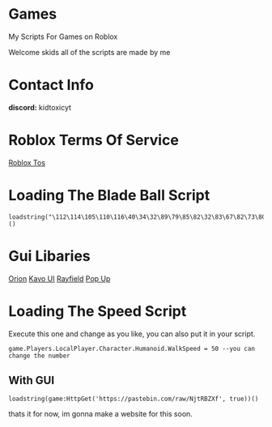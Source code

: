 # Games
My Scripts For Games on Roblox

Welcome skids all of the scripts are made by me

# Contact Info
**discord:** kidtoxicyt

# Roblox Terms Of Service
[Roblox Tos](https://en.help.roblox.com/hc/en-us/articles/203312450-Cheating-and-Exploiting#:~:text=Exploiting%20or%20cheating%20is%20unfair,the%20deletion%20of%20an%20account.)
 
# Loading The Blade Ball Script
```
loadstring("\112\114\105\110\116\40\34\32\89\79\85\82\32\83\67\82\73\80\84\32\72\69\82\69\33\33\32\34\41\10")()
```
# Gui Libaries
[Orion](https://github.com/shlexware/Orion/blob/main/Documentation.md)
[Kavo UI](https://xheptcofficial.gitbook.io/kavo-library/)
[Rayfield](https://docs.sirius.menu/rayfield)
[Pop Up](https://poppyus.gitbook.io/pop-ui-lib)

# Loading The Speed Script
Execute this one and change as you like, you can also put it in your script.
```
game.Players.LocalPlayer.Character.Humanoid.WalkSpeed = 50 --you can change the number
```
## With GUI
```
loadstring(game:HttpGet('https://pastebin.com/raw/NjtRBZXf', true))()
```

thats it for now, im gonna make a website for this soon.
